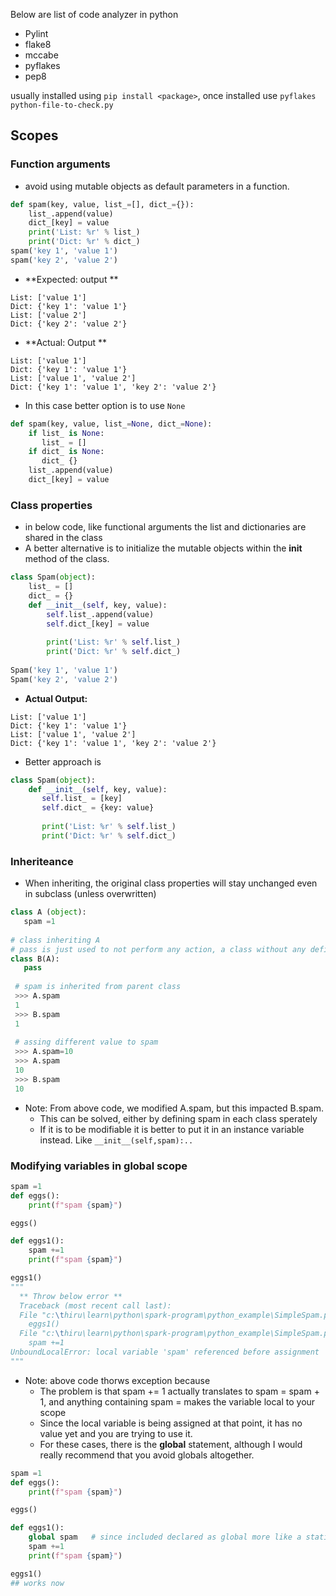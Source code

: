 Below are list of code analyzer in python

- Pylint
- flake8
- mccabe
- pyflakes
- pep8

usually installed using `pip install <package>`, once installed use `pyflakes python-file-to-check.py`

## Scopes

### Function arguments
- avoid using mutable objects as default parameters in a function.
```py
def spam(key, value, list_=[], dict_={}):
    list_.append(value)
    dict_[key] = value
    print('List: %r' % list_)
    print('Dict: %r' % dict_)
spam('key 1', 'value 1')
spam('key 2', 'value 2')
```
-  **Expected: output **
```
List: ['value 1']
Dict: {'key 1': 'value 1'}
List: ['value 2']
Dict: {'key 2': 'value 2'}
```
 - **Actual: Output **
```
List: ['value 1']
Dict: {'key 1': 'value 1'}
List: ['value 1', 'value 2']
Dict: {'key 1': 'value 1', 'key 2': 'value 2'}
```
 - In this case better option is to use `None`
```py
def spam(key, value, list_=None, dict_=None):
    if list_ is None:
       list_ = []
    if dict_ is None:
       dict_ {}
    list_.append(value)
    dict_[key] = value
```
### Class properties
 - in below code, like functional arguments the list and dictionaries are shared in the class
 - A better alternative is to initialize the mutable objects within the __init__ method of the class.
```py
class Spam(object):
    list_ = []
    dict_ = {}
    def __init__(self, key, value):
        self.list_.append(value)
        self.dict_[key] = value
        
        print('List: %r' % self.list_)
        print('Dict: %r' % self.dict_)
        
Spam('key 1', 'value 1')
Spam('key 2', 'value 2')
```
 - **Actual Output:**
```
List: ['value 1']
Dict: {'key 1': 'value 1'}
List: ['value 1', 'value 2']
Dict: {'key 1': 'value 1', 'key 2': 'value 2'}
```
- Better approach is 
```py
class Spam(object):
    def __init__(self, key, value):
       self.list_ = [key]
       self.dict_ = {key: value}
       
       print('List: %r' % self.list_)
       print('Dict: %r' % self.dict_)
```

### Inheriteance
- When inheriting, the original class properties will stay unchanged even in subclass (unless overwritten)

```py 
class A (object):
   spam =1
   
# class inheriting A
# pass is just used to not perform any action, a class without any definition will throw error
class B(A):
   pass
 
 # spam is inherited from parent class
 >>> A.spam
 1
 >>> B.spam
 1
 
 # assing different value to spam
 >>> A.spam=10
 >>> A.spam
 10
 >>> B.spam
 10
```
 - Note: From above code, we modified A.spam, but this impacted B.spam. 
    - This can be solved, either by defining spam in each class sperately
    - If it is to be modifiable it is better to put it in an instance variable instead. Like `__init__(self,spam):..`

### Modifying variables in global scope
```py
spam =1
def eggs():
    print(f"spam {spam}")

eggs()

def eggs1():
    spam +=1
    print(f"spam {spam}")

eggs1()
"""
  ** Throw below error **
  Traceback (most recent call last):
  File "c:\thiru\learn\python\spark-program\python_example\SimpleSpam.py", line 25, in <module>
    eggs1()
  File "c:\thiru\learn\python\spark-program\python_example\SimpleSpam.py", line 22, in eggs1
    spam +=1
UnboundLocalError: local variable 'spam' referenced before assignment
"""
```
 - Note: above code thorws exception because 
     - The problem is that spam += 1 actually translates to spam = spam + 1, and anything containing spam = makes the variable local to your scope
     - Since the local variable is being assigned at that point, it has no value yet and you are trying to use it. 
     - For these cases, there is the **global** statement, although I would really recommend that you avoid globals altogether.
 
```py 
spam =1
def eggs():
    print(f"spam {spam}")

eggs()

def eggs1():
    global spam   # since included declared as global more like a static keywork in java
    spam +=1
    print(f"spam {spam}")

eggs1()
## works now 
```
